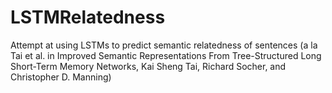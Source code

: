# LSTMRelatedness
Attempt at using LSTMs to predict semantic relatedness of sentences (a la Tai et al. in Improved Semantic Representations From Tree-Structured Long Short-Term Memory Networks, Kai Sheng Tai, Richard Socher, and Christopher D. Manning)
